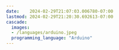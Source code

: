 ```yaml
---
date:    2024-02-29T21:07:03.006780-07:00
lastmod: 2024-02-29T21:20:30.692613-07:00
cascade:
  images:
  - /languages/arduino.jpeg
  programming_language: "Arduino"
---
```

